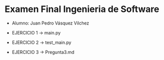 # Examen Final Ingenieria de Software
- Alumno: Juan Pedro Vásquez Vilchez

- EJERCICIO 1 -> main.py

- EJERCICIO 2 -> test_main.py

- EJERCICIO 3 -> Pregunta3.md
